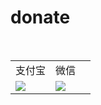 # donate

<table>
  <tr>
    <td width="50%">支付宝</td>
    <td width="50%">微信</td>
  </tr>
  <tr>
    <td><img src="https://user-images.githubusercontent.com/8413791/35776745-3c31a620-09dd-11e8-894f-98c080538ead.png"></td>
    <td><img src="https://user-images.githubusercontent.com/8413791/35776762-6ffd63fe-09dd-11e8-803b-1bedb01d7907.png"></td>
  </tr>
</table>
